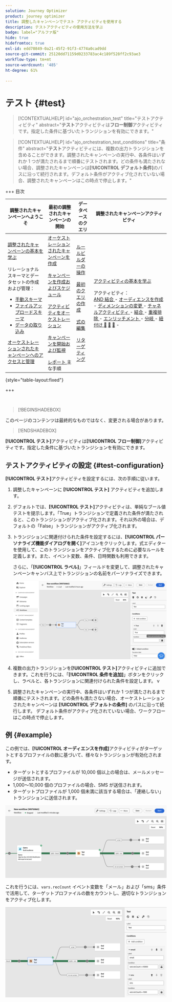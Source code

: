 ```yaml
---
solution: Journey Optimizer
product: journey optimizer
title: 調整したキャンペーンでテスト アクティビティを使用する
description: テストアクティビティの使用方法を学ぶ
badge: label="アルファ版"
hide: true
hidefromtoc: true
exl-id: edd70849-0a21-45f2-91f3-4774a0cad9dd
source-git-commit: 25120dd71159d0233783ac4c189f528ff2c93ae3
workflow-type: tm+mt
source-wordcount: '485'
ht-degree: 61%

---
```


# テスト {#test}

>[!CONTEXTUALHELP]
>id="ajo_orchestration_test"
>title="テストアクティビティ"
>abstract="**テスト**&#x200B;アクティビティは&#x200B;**フロー制御**&#x200B;アクティビティです。指定した条件に基づいたトランジションを有効にできます。"

>[!CONTEXTUALHELP]
>id="ajo_orchestration_test_conditions"
>title="条件"
>abstract="**テスト**&#x200B;アクティビティには、複数の出力トランジションを含めることができます。調整されたキャンペーンの実行中、各条件はいずれか 1 つが満たされるまで順番にテストされます。どの条件も満たされない場合、調整されたキャンペーンは&#x200B;**[!UICONTROL デフォルト条件]**&#x200B;のパスに沿って続行されます。デフォルト条件がアクティブ化されていない場合、調整されたキャンペーンはこの時点で停止します。"

+++ 目次

| 調整されたキャンペーンへようこそ | 最初の調整されたキャンペーンの開始 | データベースのクエリ | 調整されたキャンペーンアクティビティ |
|---|---|---|---|
| [ 調整されたキャンペーンの基本を学ぶ ](../gs-orchestrated-campaigns.md)<br/><br/> リレーショナルスキーマとデータセットの作成および管理：</br> <ul><li>[ 手動スキーマ ](../manual-schema.md)</li><li>[ ファイルアップロードスキーマ ](../file-upload-schema.md)</li><li>[ データの取り込み ](../ingest-data.md)</li></ul>[ オーケストレーションされたキャンペーンへのアクセスと管理 ](../access-manage-orchestrated-campaigns.md) | [ オーケストレーションされたキャンペーンを作成 ](../gs-campaign-creation.md)<br/><br/>[ キャンペーンを作成およびスケジュール ](../create-orchestrated-campaign.md)<br/><br/>[ アクティビティをオーケストレーション ](../orchestrate-activities.md)<br/><br/>[ キャンペーンを開始および監視 ](../start-monitor-campaigns.md)<br/><br/>[ レポート ](../reporting-campaigns.md) 主な手順 | [ ルールビルダーの操作 ](../orchestrated-rule-builder.md)<br/><br/>[ 最初のクエリの作成 ](../build-query.md)<br/><br/>[ 式の編集 ](../edit-expressions.md)<br/><br/>[ リターゲティング ](../retarget.md) | [ アクティビティの基本を学ぶ ](about-activities.md)<br/><br/> アクティビティ：<br/>[AND 結合 ](and-join.md) - [ オーディエンスを作成 ](build-audience.md) - [ ディメンションの変更 ](change-dimension.md) - [ チャネルアクティビティ ](channels.md) - [ 結合 ](combine.md) - [ 重複排除 ](deduplication.md) - [ エンリッチメント ](enrichment.md) - [ 分岐 ](fork.md) - [ 紐付け ](reconciliation.md) [&#128279;](save-audience.md) [&#128279;](split.md) [&#128279;](wait.md) - |

{style="table-layout:fixed"}

+++

<br/>

>[!BEGINSHADEBOX]

このページのコンテンツは最終的なものではなく、変更される場合があります。

>[!ENDSHADEBOX]

**[!UICONTROL テスト]**&#x200B;アクティビティは&#x200B;**[!UICONTROL フロー制御]**&#x200B;アクティビティです。指定した条件に基づいたトランジションを有効にできます。

## テストアクティビティの設定 {#test-configuration}

**[!UICONTROL テスト]**&#x200B;アクティビティを設定するには、次の手順に従います。

1. 調整したキャンペーンに **[!UICONTROL テスト]** アクティビティを追加します。

1. デフォルトでは、**[!UICONTROL テスト]**&#x200B;アクティビティは、単純なブール値テストを提示します。「True」トランジションで定義された条件が満たされると、このトランジションがアクティブ化されます。それ以外の場合は、デフォルトの「False」トランジションがアクティブ化されます。

1. トランジションに関連付けられた条件を設定するには、**[!UICONTROL パーソナライズ機能ダイアログを開く]**&#x200B;アイコンをクリックします。式エディターを使用して、このトランジションをアクティブ化するために必要なルールを定義します。また、イベント変数、条件、日時関数も利用できます。

   さらに、「**[!UICONTROL ラベル]**」フィールドを変更して、調整されたキャンペーンキャンバス上でトランジションの名前をパーソナライズできます。

   ![](../assets/workflow-test-default.png)

1. 複数の出力トランジションを&#x200B;**[!UICONTROL テスト]**&#x200B;アクティビティに追加できます。これを行うには、「**[!UICONTROL 条件を追加]**」ボタンをクリックし、ラベルと、各トランジションに関連付けられた条件を設定します。
v
1. 調整されたキャンペーンの実行中、各条件はいずれか 1 つが満たされるまで順番にテストされます。どの条件も満たさない場合、オーケストレーションされたキャンペーンは **[!UICONTROL デフォルトの条件]** のパスに沿って続行します。 デフォルト条件がアクティブ化されていない場合、ワークフローはこの時点で停止します。

## 例 {#example}

この例では、**[!UICONTROL オーディエンスを作成]**&#x200B;アクティビティがターゲットとするプロファイルの数に基づいて、様々なトランジションが有効化されます。

* ターゲットとするプロファイルが 10,000 個以上の場合は、メールメッセージが送信されます。
* 1,000～10,000 個のプロファイルの場合、SMS が送信されます。
* ターゲットプロファイルが 1,000 個未満に該当する場合は、「連絡しない」トランジションに送信されます。

![](../assets/workflow-test-example.png)

これを行うには、`vars.recCount` イベント変数を「メール」および「sms」条件で活用して、ターゲットプロファイルの数をカウントし、適切なトランジションをアクティブ化します。

![](../assets/workflow-test-example-config.png)
